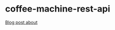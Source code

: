 # coffee-machine-rest-api

[Blog post about](https://tiagodalloca.github.io/blog/event-driven-coffee-machine/)

